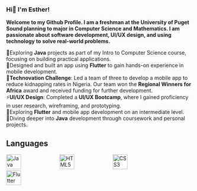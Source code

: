 ### Hi👋 I'm Esther!

**Welcome to my Github Profile. I am a freshman at the University of Puget Sound planning to major in Computer Science and Mathematics. I am passionate about software development, UI/UX design, and using technology to solve real-world problems.**



🔭Exploring **Java** projects as part of my Intro to Computer Science course, focusing on building practical applications.</br>
🌱Designed and built an app using **Flutter** to gain hands-on experience in mobile development.</br>
👯**Technovation Challenge**: Led a team of three to develop a mobile app to reduce kidnapping rates in Nigeria. Our team won the **Regional Winners for Africa** award and received funding for further development. </br>
⚡**UI/UX Design**: Completed a **UI/UX Bootcamp**, where I gained proficiency in user research, wireframing, and prototyping. </br>
🔭Exploring **Flutter** and mobile app development on an intermediate level. </br>
🎯Diving deeper into **Java** development through coursework and personal projects.

## Languages
<p align="left">
    <img src="https://cdn.jsdelivr.net/gh/devicons/devicon/icons/java/java-original.svg" alt="Java" width="40" height="40" style="margin-right: 100px;"/>
    <img src="https://cdn.jsdelivr.net/gh/devicons/devicon/icons/html5/html5-original.svg" alt="HTML5" width="40" height="40" style="margin-right: 100px;"/>
    <img src="https://cdn.jsdelivr.net/gh/devicons/devicon/icons/css3/css3-original.svg" alt="CSS3" width="40" height="40" style="margin-right: 100px;"/>
    <img src="https://cdn.jsdelivr.net/gh/devicons/devicon/icons/flutter/flutter-original.svg" alt="Flutter" width="40" height="40" style="margin-right: 100px;"/>
</p>

